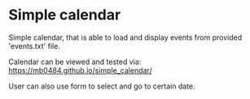 # Simple calendar

Simple calendar, that is able to load and display events from provided 'events.txt' file.

Calendar can be viewed and tested via: https://mb0484.github.io/simple_calendar/

User can also use form to select and go to certain date.

